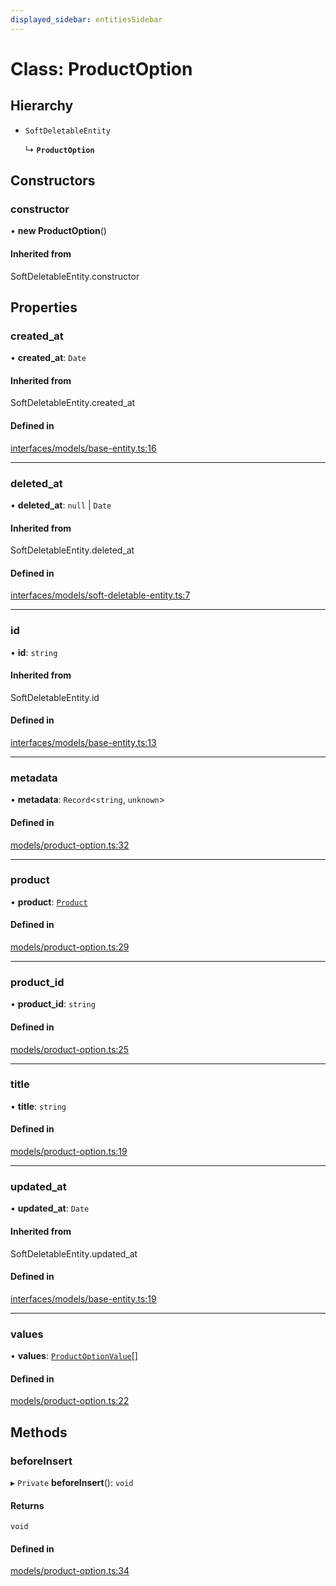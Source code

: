 ```yaml
---
displayed_sidebar: entitiesSidebar
---
```


# Class: ProductOption

## Hierarchy

- `SoftDeletableEntity`

  ↳ **`ProductOption`**

## Constructors

### constructor

• **new ProductOption**()

#### Inherited from

SoftDeletableEntity.constructor

## Properties

### created\_at

• **created\_at**: `Date`

#### Inherited from

SoftDeletableEntity.created\_at

#### Defined in

[interfaces/models/base-entity.ts:16](https://github.com/fairhopeweb/medusa/blob/c105c046/packages/medusa/src/interfaces/models/base-entity.ts#L16)

___

### deleted\_at

• **deleted\_at**: ``null`` \| `Date`

#### Inherited from

SoftDeletableEntity.deleted\_at

#### Defined in

[interfaces/models/soft-deletable-entity.ts:7](https://github.com/fairhopeweb/medusa/blob/c105c046/packages/medusa/src/interfaces/models/soft-deletable-entity.ts#L7)

___

### id

• **id**: `string`

#### Inherited from

SoftDeletableEntity.id

#### Defined in

[interfaces/models/base-entity.ts:13](https://github.com/fairhopeweb/medusa/blob/c105c046/packages/medusa/src/interfaces/models/base-entity.ts#L13)

___

### metadata

• **metadata**: `Record`<`string`, `unknown`\>

#### Defined in

[models/product-option.ts:32](https://github.com/fairhopeweb/medusa/blob/c105c046/packages/medusa/src/models/product-option.ts#L32)

___

### product

• **product**: [`Product`](Product.md)

#### Defined in

[models/product-option.ts:29](https://github.com/fairhopeweb/medusa/blob/c105c046/packages/medusa/src/models/product-option.ts#L29)

___

### product\_id

• **product\_id**: `string`

#### Defined in

[models/product-option.ts:25](https://github.com/fairhopeweb/medusa/blob/c105c046/packages/medusa/src/models/product-option.ts#L25)

___

### title

• **title**: `string`

#### Defined in

[models/product-option.ts:19](https://github.com/fairhopeweb/medusa/blob/c105c046/packages/medusa/src/models/product-option.ts#L19)

___

### updated\_at

• **updated\_at**: `Date`

#### Inherited from

SoftDeletableEntity.updated\_at

#### Defined in

[interfaces/models/base-entity.ts:19](https://github.com/fairhopeweb/medusa/blob/c105c046/packages/medusa/src/interfaces/models/base-entity.ts#L19)

___

### values

• **values**: [`ProductOptionValue`](ProductOptionValue.md)[]

#### Defined in

[models/product-option.ts:22](https://github.com/fairhopeweb/medusa/blob/c105c046/packages/medusa/src/models/product-option.ts#L22)

## Methods

### beforeInsert

▸ `Private` **beforeInsert**(): `void`

#### Returns

`void`

#### Defined in

[models/product-option.ts:34](https://github.com/fairhopeweb/medusa/blob/c105c046/packages/medusa/src/models/product-option.ts#L34)
